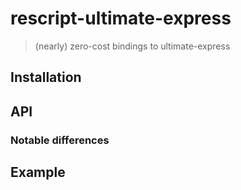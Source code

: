 # rescript-ultimate-express

> (nearly) zero-cost bindings to ultimate-express

## Installation

## API

### Notable differences

## Example
